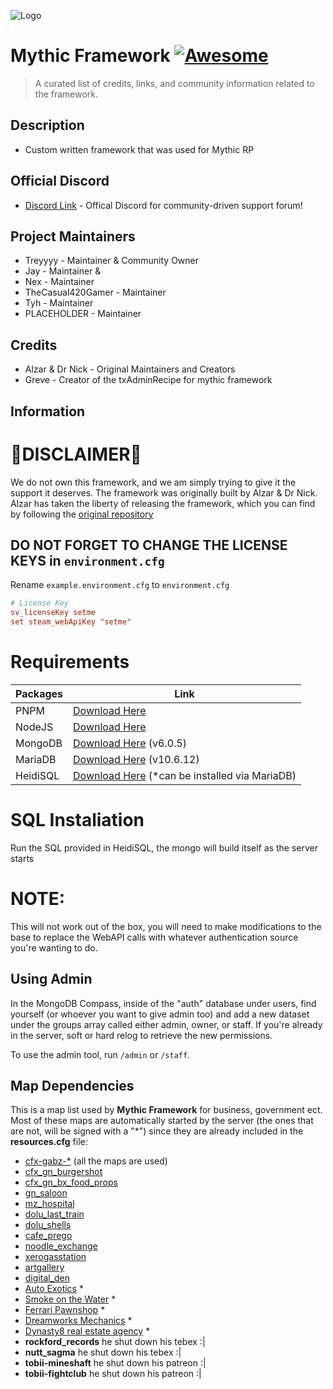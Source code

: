 ![Logo](https://i.imgur.com/uv0El0Z.jpeg)

# Mythic Framework [![Awesome](https://cdn.jsdelivr.net/gh/sindresorhus/awesome@d7305f38d29fed78fa85652e3a63e154dd8e8829/media/badge.svg)](https://github.com/sindresorhus/awesome#readme)
> A curated list of credits, links, and community information related to the framework.

## Description

- Custom written framework that was used for Mythic RP

## Official Discord
- [Discord Link](https://discord.gg/N2JARAe8Rp) - Offical Discord for community-driven support forum!

## Project Maintainers
- Treyyyy - Maintainer & Community Owner
- Jay - Maintainer &
- Nex - Maintainer
- TheCasual420Gamer - Maintainer
- Tyh - Maintainer
- PLACEHOLDER - Maintainer

## Credits
- Alzar & Dr Nick - Original Maintainers and Creators
- Greve - Creator of the txAdminRecipe for mythic framework




## Information

# 🚧DISCLAIMER🚧
We do not own this framework, and we am simply trying to give it the support it deserves. The framework was originally built by Alzar & Dr Nick. Alzar has taken the liberty of releasing the framework, which you can find by following the [original repository](https://github.com/Alzar/mythic-framework) 

## DO NOT FORGET TO CHANGE THE LICENSE KEYS in `environment.cfg`
Rename `example.environment.cfg` to `environment.cfg`
```cfg
# License Key
sv_licenseKey setme
set steam_webApiKey "setme"
```

# Requirements 
| Packages          | Link                                                                |
| ----------------- | ------------------------------------------------------------------ |
| PNPM | [Download Here](https://pnpm.io/installation) |
| NodeJS | [Download Here](https://nodejs.org/en/download?text=+) |
| MongoDB | [Download Here](https://www.mongodb.com/try/download/community) (v6.0.5) |
| MariaDB | [Download Here](https://mariadb.org/download/?t=mariadb&p=mariadb&r=10.6.12&os=windows&cpu=x86_64&pkg=msi&m=acorn) (v10.6.12)
| HeidiSQL | [Download Here](https://www.heidisql.com/download.php) (*can be installed via MariaDB)
  
# SQL Instaliation
Run the SQL provided in HeidiSQL, the mongo will build itself as the server starts

# NOTE:
This will not work out of the box, you will need to make modifications to the base to replace the WebAPI calls with whatever authentication source you're wanting to do. 

## Using Admin

In the MongoDB Compass, inside of the "auth" database under users, find yourself (or whoever you want to give admin too) and add a new dataset under the groups array called either admin, owner, or staff. If you're already in the server, soft or hard relog to retrieve the new permissions.

To use the admin tool, run `/admin` or `/staff`.

## Map Dependencies
This is a map list used by **Mythic Framework** for business, government ect.
Most of these maps are automatically started by the server (the ones that are not, will be signed with a "*") since they are already included in the **resources.cfg** file:

- [cfx-gabz-*](https://fivem.gabzv.com/category/subscription) (all the maps are used)
- [cfx_gn_burgershot](https://gnstud.io/products/burgershot)
- [cfx_gn_bx_food_props](https://gnstud.io/collections/props)
- [gn_saloon](https://gnstud.io/products/black-woods-saloon)
- [mz_hospital](https://gnstud.io/collections/medical/products/mount-zonah-hospital)
- [dolu_last_train](https://dolu.tebex.io/package/4465265)
- [dolu_shells](https://dolu.tebex.io/package/5141128)
- [cafe_prego](https://artex.tebex.io/package/6084340)
- [noodle_exchange](https://fivem.map4all-shop.com/package/4967545)
- [xerogasstation](https://fivem.map4all-shop.com/package/5342855)
- [artgallery](https://www.k4mb1maps.com/package/4672250)
- [digital_den](https://patoche-mapping.tebex.io/package/5171582)
- [Auto Exotics](https://lb-customs.tebex.io/package/4339272) *
- [Smoke on the Water](https://mrhunter.tebex.io/package/5198707) *
- [Ferrari Pawnshop](https://www.k4mb1maps.com/package/4672248) *
- [Dreamworks Mechanics](https://juniors-interiors.tebex.io/category/1930382) *
- [Dynasty8 real estate agency](https://forum.cfx.re/t/mlo-dynasty8-real-estate-agency/1842152) *
- **rockford_records** he shut down his tebex :|
- **nutt_sagma** he shut down his tebex :|
- **tobii-mineshaft** he shut down his patreon :|
- **tobii-fightclub** he shut down his patreon :|

